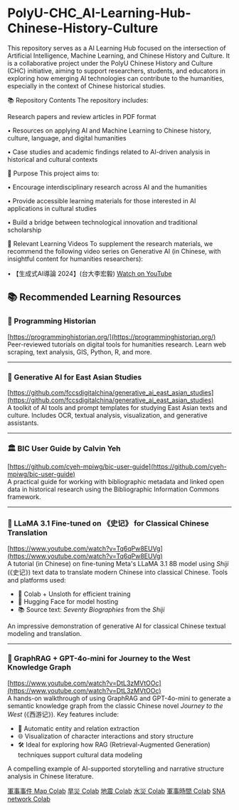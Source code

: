 # PolyU-CHC_AI-Learning-Hub-Chinese-History-Culture
This repository serves as a  AI Learning Hub focused on the intersection of Artificial Intelligence, Machine Learning, and Chinese History and Culture. It is a collaborative project under the PolyU Chinese History and Culture (CHC) initiative, aiming to support researchers, students, and educators in exploring how emerging AI technologies can contribute to the humanities, especially in the context of Chinese historical studies.

📚 Repository Contents
The repository includes:

Research papers and review articles in PDF format

• Resources on applying AI and Machine Learning to Chinese history, culture, language, and digital humanities

• Case studies and academic findings related to AI-driven analysis in historical and cultural contexts

📌 Purpose
This project aims to:

• Encourage interdisciplinary research across AI and the humanities

• Provide accessible learning materials for those interested in AI applications in cultural studies

• Build a bridge between technological innovation and traditional scholarship

🎥 Relevant Learning Videos
To supplement the research materials, we recommend the following video series on Generative AI (in Chinese, with insightful content for humanities researchers):

• 【生成式AI導論 2024】(台大李宏毅)
[Watch on YouTube](https://www.youtube.com/playlist?list=PLJV_el3uVTsPz6CTopeRp2L2t4aL_KgiI)


## 📚 Recommended Learning Resources

### 🧠 Programming Historian  
[https://programminghistorian.org/](https://programminghistorian.org/)  
Peer-reviewed tutorials on digital tools for humanities research. Learn web scraping, text analysis, GIS, Python, R, and more.

---

### 🤖 Generative AI for East Asian Studies  
[https://github.com/fccsdigitalchina/generative_ai_east_asian_studies](https://github.com/fccsdigitalchina/generative_ai_east_asian_studies)  
A toolkit of AI tools and prompt templates for studying East Asian texts and culture. Includes OCR, textual analysis, visualization, and generative assistants.

---

### 🏛️ BIC User Guide by Calvin Yeh  
[https://github.com/cyeh-mpiwg/bic-user-guide](https://github.com/cyeh-mpiwg/bic-user-guide)  
A practical guide for working with bibliographic metadata and linked open data in historical research using the Bibliographic Information Commons framework.

---

### 🐑 LLaMA 3.1 Fine-tuned on 《史记》 for Classical Chinese Translation  
[https://www.youtube.com/watch?v=Tq6qPw8EUVg](https://www.youtube.com/watch?v=Tq6qPw8EUVg)  
A tutorial (in Chinese) on fine-tuning Meta's LLaMA 3.1 8B model using *Shiji* (《史记》) text data to translate modern Chinese into classical Chinese. Tools and platforms used:

- 🧠 Colab + Unsloth for efficient training  
- 🤗 Hugging Face for model hosting  
- 📚 Source text: *Seventy Biographies* from the *Shiji*

An impressive demonstration of generative AI for classical Chinese textual modeling and translation.

---

### 🧭 GraphRAG + GPT-4o-mini for Journey to the West Knowledge Graph  
[https://www.youtube.com/watch?v=DtL3zMVtOOc](https://www.youtube.com/watch?v=DtL3zMVtOOc)  
A hands-on walkthrough of using GraphRAG and GPT-4o-mini to generate a semantic knowledge graph from the classic Chinese novel *Journey to the West* (《西游记》). Key features include:

- 🧠 Automatic entity and relation extraction  
- 🌐 Visualization of character interactions and story structure  
- 🛠️ Ideal for exploring how RAG (Retrieval-Augmented Generation) techniques support cultural data modeling

A compelling example of AI-supported storytelling and narrative structure analysis in Chinese literature.

[軍事事件 Map Colab](https://colab.research.google.com/drive/1QDXD1-hzG_Pjmu_kg-3a-7tXN-kgCcmG?usp=sharing)
[旱災 Colab](https://colab.research.google.com/drive/1Z7e-3Nr3IuBagO5GzbQ6_jR_2ZVyEn-J?usp=sharing)
[地震 Colab](https://colab.research.google.com/drive/1eMAZyIX6lnafVDbYlOfDBBqInU7bqI5N?usp=sharing)
[水災 Colab](https://colab.research.google.com/drive/1NocJr0QpShM05GxBriK5AQAX8efNflHL?usp=sharing)
[軍事時間 Colab](https://colab.research.google.com/drive/1SiqK1_KiGOh6eo3Kkie-3JMFK4lIhqfm?usp=sharing)
[SNA network Colab](https://colab.research.google.com/drive/19u6-13QAhWQPEq3gQArR7UHpIoc-Rfpj?usp=sharing)
